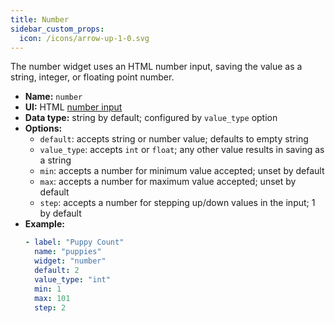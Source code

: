 ```yaml
---
title: Number
sidebar_custom_props:
  icon: /icons/arrow-up-1-0.svg
---
```


The number widget uses an HTML number input, saving the value as a string, integer, or floating point number.

- **Name:** `number`
- **UI:** HTML [number input](https://developer.mozilla.org/en-US/docs/Web/HTML/Element/input/number)
- **Data type:** string by default; configured by `value_type` option
- **Options:**
  - `default`: accepts string or number value; defaults to empty string
  - `value_type`: accepts `int` or `float`; any other value results in saving as a string
  - `min`: accepts a number for minimum value accepted; unset by default
  - `max`: accepts a number for maximum value accepted; unset by default
  - `step`: accepts a number for stepping up/down values in the input; 1 by default
- **Example:**
  ```yaml
  - label: "Puppy Count"
    name: "puppies"
    widget: "number"
    default: 2
    value_type: "int"
    min: 1
    max: 101
    step: 2
  ```
